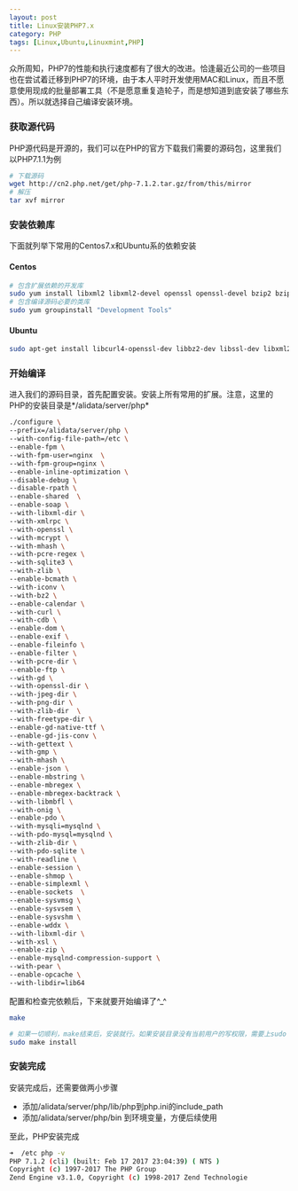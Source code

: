 ```yaml
---
layout: post
title: Linux安装PHP7.x
category: PHP
tags: [Linux,Ubuntu,Linuxmint,PHP]
---
```


众所周知，PHP7的性能和执行速度都有了很大的改进。恰逢最近公司的一些项目也在尝试着迁移到PHP7的环境，由于本人平时开发使用MAC和Linux，而且不愿意使用现成的批量部署工具（不是愿意重复造轮子，而是想知道到底安装了哪些东西）。所以就选择自己编译安装环境。

### 获取源代码
PHP源代码是开源的，我们可以在PHP的官方下载我们需要的源码包，这里我们以PHP7.1.1为例  

```sh
# 下载源码
wget http://cn2.php.net/get/php-7.1.2.tar.gz/from/this/mirror
# 解压
tar xvf mirror
```

### 安装依赖库
下面就列举下常用的Centos7.x和Ubuntu系的依赖安装
#### Centos

```sh
# 包含扩展依赖的开发库
sudo yum install libxml2 libxml2-devel openssl openssl-devel bzip2 bzip2-devel libcurl libcurl-devel libjpeg libjpeg-devel libpng libpng-devel freetype freetype-devel gmp gmp-devel libmcrypt libmcrypt-devel readline readline-devel libxslt libxslt-devel
# 包含编译源码必要的类库
sudo yum groupinstall "Development Tools"
```

#### Ubuntu

```sh
sudo apt-get install libcurl4-openssl-dev libbz2-dev libssl-dev libxml2-dev libjpeg-dev libpng12-dev libfreetype6 libfreetype6-dev libgmp3-dev libmcrypt4 libmcrypt-dev libreadline-dev libxslt1.1 libxslt-dev  
```

### 开始编译
进入我们的源码目录，首先配置安装。安装上所有常用的扩展。注意，这里的PHP的安装目录是*/alidata/server/php*

```sh
./configure \
--prefix=/alidata/server/php \
--with-config-file-path=/etc \
--enable-fpm \
--with-fpm-user=nginx  \
--with-fpm-group=nginx \
--enable-inline-optimization \
--disable-debug \
--disable-rpath \
--enable-shared  \
--enable-soap \
--with-libxml-dir \
--with-xmlrpc \
--with-openssl \
--with-mcrypt \
--with-mhash \
--with-pcre-regex \
--with-sqlite3 \
--with-zlib \
--enable-bcmath \
--with-iconv \
--with-bz2 \
--enable-calendar \
--with-curl \
--with-cdb \
--enable-dom \
--enable-exif \
--enable-fileinfo \
--enable-filter \
--with-pcre-dir \
--enable-ftp \
--with-gd \
--with-openssl-dir \
--with-jpeg-dir \
--with-png-dir \
--with-zlib-dir  \
--with-freetype-dir \
--enable-gd-native-ttf \
--enable-gd-jis-conv \
--with-gettext \
--with-gmp \
--with-mhash \
--enable-json \
--enable-mbstring \
--enable-mbregex \
--enable-mbregex-backtrack \
--with-libmbfl \
--with-onig \
--enable-pdo \
--with-mysqli=mysqlnd \
--with-pdo-mysql=mysqlnd \
--with-zlib-dir \
--with-pdo-sqlite \
--with-readline \
--enable-session \
--enable-shmop \
--enable-simplexml \
--enable-sockets  \
--enable-sysvmsg \
--enable-sysvsem \
--enable-sysvshm \
--enable-wddx \
--with-libxml-dir \
--with-xsl \
--enable-zip \
--enable-mysqlnd-compression-support \
--with-pear \
--enable-opcache \
--with-libdir=lib64
```

配置和检查完依赖后，下来就要开始编译了^_^

```sh
make

# 如果一切顺利，make结束后，安装就行。如果安装目录没有当前用户的写权限，需要上sudo
sudo make install
```

### 安装完成
安装完成后，还需要做两小步骤
* 添加/alidata/server/php/lib/php到php.ini的include_path
* 添加/alidata/server/php/bin 到环境变量，方便后续使用


至此，PHP安装完成

```sh
➜  /etc php -v
PHP 7.1.2 (cli) (built: Feb 17 2017 23:04:39) ( NTS )
Copyright (c) 1997-2017 The PHP Group
Zend Engine v3.1.0, Copyright (c) 1998-2017 Zend Technologie
```
